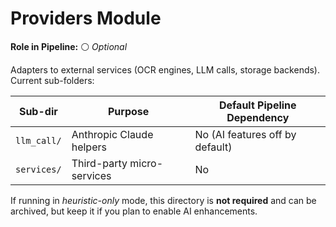 # Providers Module

**Role in Pipeline:** ⚪ *Optional*

Adapters to external services (OCR engines, LLM calls, storage backends). Current sub-folders:

| Sub-dir | Purpose | Default Pipeline Dependency |
|---------|---------|----------------------------|
| `llm_call/` | Anthropic Claude helpers | No (AI features off by default) |
| `services/` | Third-party micro-services | No |

If running in *heuristic-only* mode, this directory is **not required** and can be archived, but keep it if you plan to enable AI enhancements.
